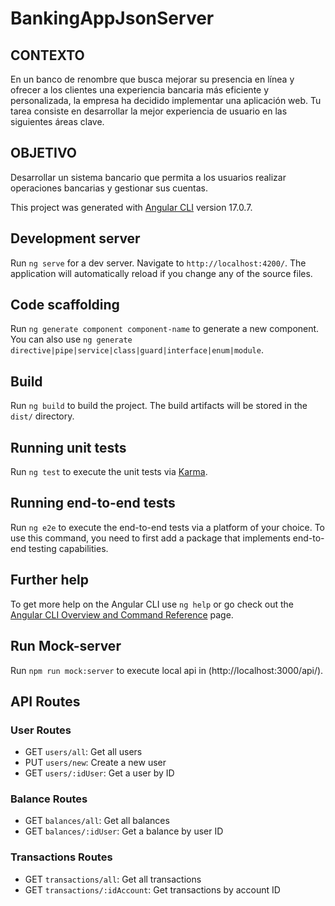 # BankingAppJsonServer

## CONTEXTO

En un banco de renombre que busca mejorar su presencia en línea y ofrecer a los clientes una experiencia bancaria más eficiente y personalizada, la empresa ha decidido implementar una aplicación web. Tu tarea consiste en desarrollar la mejor experiencia de usuario en las siguientes áreas clave.

## OBJETIVO

Desarrollar un sistema bancario que permita a los usuarios realizar operaciones bancarias y gestionar sus cuentas.

This project was generated with [Angular CLI](https://github.com/angular/angular-cli) version 17.0.7.

## Development server

Run `ng serve` for a dev server. Navigate to `http://localhost:4200/`. The application will automatically reload if you change any of the source files.

## Code scaffolding

Run `ng generate component component-name` to generate a new component. You can also use `ng generate directive|pipe|service|class|guard|interface|enum|module`.

## Build

Run `ng build` to build the project. The build artifacts will be stored in the `dist/` directory.

## Running unit tests

Run `ng test` to execute the unit tests via [Karma](https://karma-runner.github.io).

## Running end-to-end tests

Run `ng e2e` to execute the end-to-end tests via a platform of your choice. To use this command, you need to first add a package that implements end-to-end testing capabilities.

## Further help

To get more help on the Angular CLI use `ng help` or go check out the [Angular CLI Overview and Command Reference](https://angular.io/cli) page.

## Run Mock-server

Run `npm run mock:server` to execute local api in (http://localhost:3000/api/).

## API Routes

### User Routes

- GET `users/all`: Get all users
- PUT `users/new`: Create a new user
- GET `users/:idUser`: Get a user by ID

### Balance Routes

- GET `balances/all`: Get all balances
- GET `balances/:idUser`: Get a balance by user ID

### Transactions Routes

- GET `transactions/all`: Get all transactions
- GET `transactions/:idAccount`: Get transactions by account ID